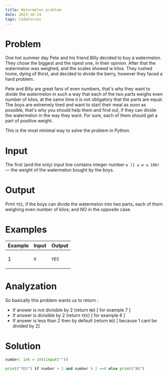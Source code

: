 ```yaml
---
title: Watermelon problem
date: 2023-10-24
tags: CodeForces
---
```



# Problem

One hot summer day Pete and his friend Billy decided to buy a watermelon. They chose the biggest and the ripest one, in their opinion. After that the watermelon was weighed, and the scales showed w kilos. They rushed home, dying of thirst, and decided to divide the berry, however they faced a hard problem.

Pete and Billy are great fans of even numbers, that's why they want to divide the watermelon in such a way that each of the two parts weighs even number of kilos, at the same time it is not obligatory that the parts are equal. The boys are extremely tired and want to start their meal as soon as possible, that's why you should help them and find out, if they can divide the watermelon in the way they want. For sure, each of them should get a part of positive weight.

This is the most minimal way to solve the problem in Python.

# Input
The first (and the only) input line contains integer number `w (1 ≤ w ≤ 100)` — the weight of the watermelon bought by the boys.

# Output
Print `YES`, if the boys can divide the watermelon into two parts, each of them weighing even number of kilos; and NO in the opposite case.

# Examples
<table>
<thead>
  <tr>
    <th>Example</th>
    <th>Input</th>
    <th>Output</th>
  </tr>
</thead>
<tbody>
<tr>
<td>

1

</td>
<td>
    

```diff
8
```
    

</td>
<td>

```python
YES
```
    
    
</td>
</tr>
 </tbody>

</table>

# Analyzation

So basically this problem wants us to return :
* If answer is not divisible by 2 (return `NO`) [ for example 7 ]
* If answer is divisible by 2 (return `YES`) [ for example 8 ]
* If answer is less than 2 then by default (return `NO`) [ because 1 cant be divided by 2]

# Solution

```python
number: int = int(input(""))

print("YES") if number > 2 and number % 2 ==0 else print("NO")

```